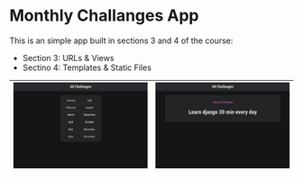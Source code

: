 # Monthly Challanges App

This is an simple app built in sections 3 and 4 of the course:

- Section 3: URLs & Views
- Sectino 4: Templates & Static Files

|![Months](./img/months.png)|![Months](./img/challange.png)|
|---------------------------|-------------------------------|
